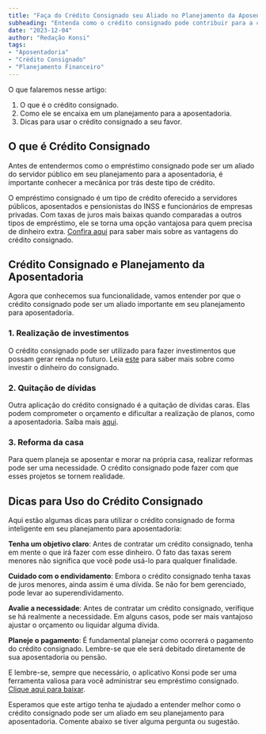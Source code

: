 ```yaml
---
title: "Faça do Crédito Consignado seu Aliado no Planejamento da Aposentadoria"
subheading: "Entenda como o crédito consignado pode contribuir para a construção de um futuro financeiramente tranquilo."
date: "2023-12-04"
author: "Redação Konsi"
tags:
- "Aposentadoria"
- "Crédito Consignado"
- "Planejamento Financeiro"
---
```


O que falaremos nesse artigo:
1. O que é o crédito consignado.
2. Como ele se encaixa em um planejamento para a aposentadoria.
3. Dicas para usar o crédito consignado a seu favor.

## O que é Crédito Consignado

Antes de entendermos como o empréstimo consignado pode ser um aliado do servidor público em seu planejamento para a aposentadoria, é importante conhecer a mecânica por trás deste tipo de crédito.

O empréstimo consignado é um tipo de crédito oferecido a servidores públicos, aposentados e pensionistas do INSS e funcionários de empresas privadas. Com taxas de juros mais baixas quando comparadas a outros tipos de empréstimo, ele se torna uma opção vantajosa para quem precisa de dinheiro extra. [Confira aqui](https://www.konsi.com.br/postagens/por-que-o-crdito-consignado-a-melhor-escolha-para-servidores-pblicos) para saber mais sobre as vantagens do crédito consignado.

## Crédito Consignado e Planejamento da Aposentadoria

Agora que conhecemos sua funcionalidade, vamos entender por que o crédito consignado pode ser um aliado importante em seu planejamento para aposentadoria.

### 1. Realização de investimentos

O crédito consignado pode ser utilizado para fazer investimentos que possam gerar renda no futuro. Leia [este](https://www.konsi.com.br/postagens/investir-ou-quitar-dvidas-o-que-fazer-ao-contratar-crdito-consignado) para saber mais sobre como investir o dinheiro do consignado.

### 2. Quitação de dívidas

Outra aplicação do crédito consignado é a quitação de dívidas caras. Elas podem comprometer o orçamento e dificultar a realização de planos, como a aposentadoria. Saiba mais [aqui](https://www.konsi.com.br/postagens/rumo-liberdade-financeira-como-servidores-pblicos-podem-usar-o-crdito-consignado-para-quitar-dvidas-mais-caras).

### 3. Reforma da casa

Para quem planeja se aposentar e morar na própria casa, realizar reformas pode ser uma necessidade. O crédito consignado pode fazer com que esses projetos se tornem realidade.

## Dicas para Uso do Crédito Consignado

Aqui estão algumas dicas para utilizar o crédito consignado de forma inteligente em seu planejamento para aposentadoria:

**Tenha um objetivo claro**: Antes de contratar um crédito consignado, tenha em mente o que irá fazer com esse dinheiro. O fato das taxas serem menores não significa que você pode usá-lo para qualquer finalidade.

**Cuidado com o endividamento**: Embora o crédito consignado tenha taxas de juros menores, ainda assim é uma dívida. Se não for bem gerenciado, pode levar ao superendividamento.

**Avalie a necessidade**: Antes de contratar um crédito consignado, verifique se há realmente a necessidade. Em alguns casos, pode ser mais vantajoso ajustar o orçamento ou liquidar alguma dívida.

**Planeje o pagamento**: É fundamental planejar como ocorrerá o pagamento do crédito consignado. Lembre-se que ele será debitado diretamente de sua aposentadoria ou pensão.

E lembre-se, sempre que necessário, o aplicativo Konsi pode ser uma ferramenta valiosa para você administrar seu empréstimo consignado. [Clique aqui para baixar](https://www.konsi.com.br/download).

Esperamos que este artigo tenha te ajudado a entender melhor como o crédito consignado pode ser um aliado em seu planejamento para aposentadoria. Comente abaixo se tiver alguma pergunta ou sugestão.